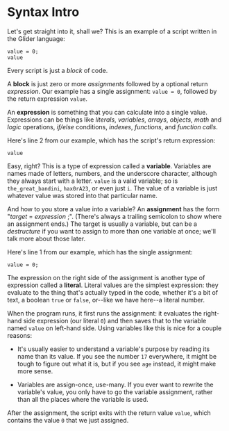 # Syntax Intro

Let's get straight into it, shall we? This is an example of a script
written in the Glider language:

```
value = 0;
value
```

Every script is just a _block_ of code.

A **block** is just zero or more _assignments_ followed by a optional
return _expression_. Our example has a single assignment: `value = 0`,
followed by the return expression `value`.

An **expression** is something that you can calculate into a single
value. Expressions can be things like _literals_, _variables_, _arrays_,
_objects_, _math_ and _logic_ operations, _if/else_ conditions,
_indexes_, _functions_, and _function calls_.

Here's line 2 from our example, which has the script's return
expression:

```
value
```

Easy, right? This is a type of expression called a **variable**.
Variables are names made of letters, numbers, and the underscore
character, although they always start with a letter. `value` is a valid
variable; so is `the_great_bandini`, `hax0rA23`, or even just `i`. The
value of a variable is just whatever value was stored into that
particular name.

And how to you store a value into a variable? An **assignment** has the
form "_target_ = _expression_ ;". (There's always a trailing semicolon
to show where an assignment ends.) The target is usually a variable, but
can be a _destructure_ if you want to assign to more than one variable
at once; we'll talk more about those later.

Here's line 1 from our example, which has the single assignment:

```
value = 0;
```

The expression on the right side of the assignment is another type of
expression called a **literal**. Literal values are the simplest
expression: they evaluate to the thing that's actually typed in the
code, whether it's a bit of text, a boolean `true` or `false`, or--like
we have here--a literal number.

When the program runs, it first runs the assignment: it evaluates the
right-hand side expression (our literal `0`) and then saves that to the
variable named `value` on left-hand side. Using variables like this is
nice for a couple reasons:

- It's usually easier to understand a variable's purpose by reading its
  name than its value. If you see the number `17` everywhere, it might
  be tough to figure out what it is, but if you see `age` instead, it
  might make more sense.

- Variables are assign-once, use-many. If you ever want to rewrite the
  variable's value, you only have to go the variable assignment, rather
  than all the places where the variable is used.

After the assignment, the script exits with the return value `value`,
which contains the value `0` that we just assigned.
